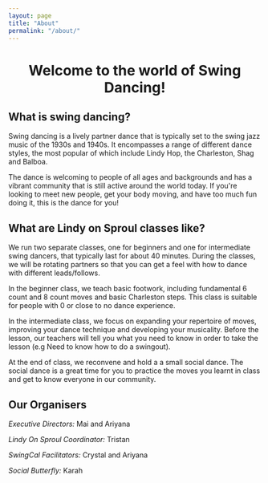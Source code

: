 ```yaml
---
layout: page
title: "About"
permalink: "/about/"
---
```


# <center> Welcome to the world of Swing Dancing! <center>

## What is swing dancing?

Swing dancing is a lively partner dance that is typically set to the swing jazz music of the 1930s and 1940s. It encompasses a range of different dance styles, the most popular of which include Lindy Hop, the Charleston, Shag and Balboa.

The dance is welcoming to people of all ages and backgrounds and has a vibrant community that is still active around the world today. If you're looking to meet new people, get your body moving, and have too much fun doing it, this is the dance for you!



## What are Lindy on Sproul classes like?

We run two separate classes, one for beginners and one for intermediate swing dancers, that typically last for about 40 minutes. During the classes, we will be rotating partners so that you can get a feel with how to dance with different leads/follows.

In the beginner class, we teach basic footwork, including fundamental 6 count and 8 count moves and basic Charleston steps. This class is suitable for people with 0 or close to no dance experience.

In the intermediate class, we focus on expanding your repertoire of moves, improving your dance technique and developing your musicality. Before the lesson, our teachers will tell you what you need to know in order to take the lesson (e.g Need to know how to do a swingout).

At the end of class, we reconvene and hold a a small social dance. The social dance is a great time for you to practice the moves you learnt in class and get to know everyone in our community.



## Our Organisers

*Executive Directors:* Mai and Ariyana  

*Lindy On Sproul Coordinator:* Tristan

*SwingCal Facilitators:* Crystal and Ariyana

*Social Butterfly:* Karah
